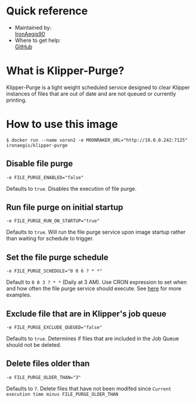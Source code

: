 # Quick reference
* Maintained by:  
[IronAegis90](https://github.com/IronAegis90)
* Where to get help:  
[GitHub](https://github.com/IronAegis90/klipper-purge/issues)

# What is Klipper-Purge?

Klipper-Purge is a light weight scheduled service designed to clear Klipper instances of files that are out of date and are not queued or currently printing.

# How to use this image

`$ docker run --name voron2 -e MOONRAKER_URL="http://10.0.0.242:7125" ironaegis/klipper-purge`

## Disable file purge

`-e FILE_PURGE_ENABLED="false"`

Defaults to `true`. Disables the execution of file purge.

## Run file purge on initial startup

`-e FILE_PURGE_RUN_ON_STARTUP="true"`

Defaults to `true`. Will run the file purge service upon image startup rather than waiting for schedule to trigger.

## Set the file purge schedule

`-e FILE_PURGE_SCHEDULE="0 0 6 ? * *"`

Default to `0 0 3 ? * *` (Daily at 3 AM). Use CRON expression to set when and how often the file purge service should execute. See [here](https://www.quartz-scheduler.net/documentation/quartz-3.x/how-tos/crontrigger.html) for more examples.

## Exclude file that are in Klipper's job queue

`-e FILE_PURGE_EXCLUDE_QUEUED="false"`

Defaults to `true`. Determines if files that are included in the Job Queue should not be deleted.

## Delete files older than

`-e FILE_PURGE_OLDER_THAN="3"`

Defaults to `7`. Delete files that have not been modifed since `Current execution time minus FILE_PURGE_OLDER_THAN`